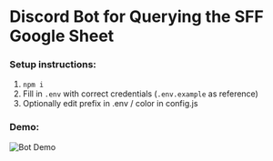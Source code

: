 # Discord Bot for Querying the SFF Google Sheet

### Setup instructions:
1. `npm i`
2. Fill in `.env` with correct credentials (`.env.example` as reference)
3. Optionally edit prefix in .env / color in config.js

### Demo:
![Bot Demo](https://i.imgur.com/kS5sagH.gif)
